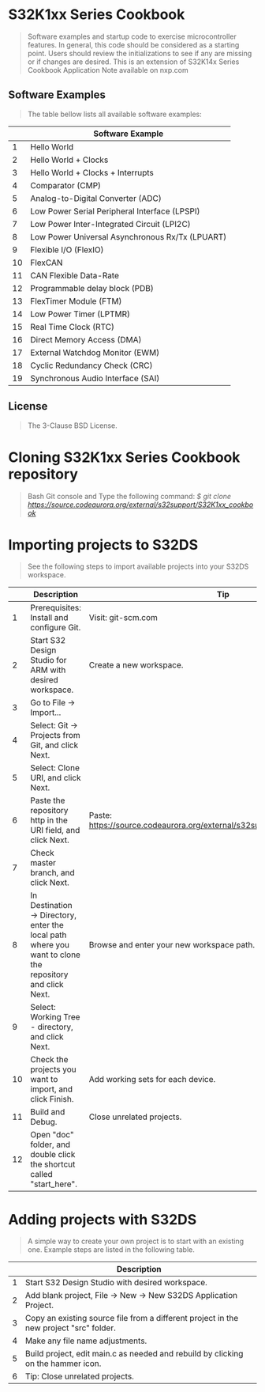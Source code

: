 # S32K1xx Series Cookbook
> Software examples and startup code to exercise microcontroller features.
> In general, this code should be considered as a starting point. Users should review the initializations to see if any are missing or if changes are desired.
> This is an extension of S32K14x Series Cookbook Application Note available on nxp.com

## Software Examples
> The table bellow lists all available software examples:

|    | Software Example                                |
|----|-------------------------------------------------|
| 1  | Hello World                                     |
| 2  | Hello World + Clocks                            |
| 3  | Hello World + Clocks + Interrupts               |
| 4  | Comparator (CMP)                                |
| 5  | Analog-to-Digital Converter (ADC)               |
| 6  | Low Power Serial Peripheral Interface (LPSPI)   |
| 7  | Low Power Inter-Integrated Circuit (LPI2C)      |
| 8  | Low Power Universal Asynchronous Rx/Tx (LPUART) |
| 9  | Flexible I/O (FlexIO)                           |
| 10 | FlexCAN                                         |
| 11 | CAN Flexible Data-Rate                          |
| 12 | Programmable delay block (PDB)                  |
| 13 | FlexTimer Module (FTM)                          |
| 14 | Low Power Timer (LPTMR)                         |
| 15 | Real Time Clock (RTC)                           |
| 16 | Direct Memory Access (DMA)                      |
| 17 | External Watchdog Monitor (EWM)                 |
| 18 | Cyclic Redundancy Check (CRC)                   |
| 19 | Synchronous Audio Interface (SAI)               |

## License
> The 3-Clause BSD License.

# Cloning S32K1xx Series Cookbook repository
> Bash Git console and Type the following command: *$ git clone https://source.codeaurora.org/external/s32support/S32K1xx_cookbook*

# Importing projects to S32DS
> See the following steps to import available projects into your S32DS workspace.

|    | Description                                                                                             | Tip                                                                       |
|----|---------------------------------------------------------------------------------------------------------|---------------------------------------------------------------------------|
| 1  | Prerequisites: Install and configure Git.                                                               | Visit: git-scm.com                                                        |
| 2  | Start S32 Design Studio for ARM with desired workspace.                                                 | Create a new workspace.                                                   |
| 3  | Go to File → Import...                                                                                  |                                                                           |
| 4  | Select: Git → Projects from Git, and click Next.                                                        |                                                                           |
| 5  | Select: Clone URI, and click Next.                                                                      |                                                                           |
| 6  | Paste the repository http in the URI field, and click Next.                                             | Paste: https://source.codeaurora.org/external/s32support/S32K1xx_cookbook |
| 7  | Check master branch, and click Next.                                                                    |                                                                           |
| 8  | In Destination → Directory, enter the local path where you want to clone the repository and click Next. | Browse and enter your new workspace path.                                 |
| 9  | Select: Working Tree - directory, and click Next.                                                       |                                                                           |
| 10 | Check the projects you want to import, and click Finish.                                                | Add working sets for each device.                                         |
| 11 | Build and Debug.                                                                                        | Close unrelated projects.                                                 |
| 12 | Open "doc" folder, and double click the shortcut called "start_here".                                   |                                                                           |

# Adding projects with S32DS
> A simple way to create your own project is to start with an existing one. Example steps are listed in the following table.

|   | Description                                                                            |
|---|----------------------------------------------------------------------------------------|
| 1 | Start S32 Design Studio with desired workspace.                                        |
| 2 | Add blank project, File → New → New S32DS Application Project.                         |
| 3 | Copy an existing source file from a different project in the new project "src" folder. |
| 4 | Make any file name adjustments.                                                        |
| 5 | Build project, edit main.c as needed and rebuild by clicking on the hammer icon.       |
| 6 | Tip: Close unrelated projects.                                                         |
